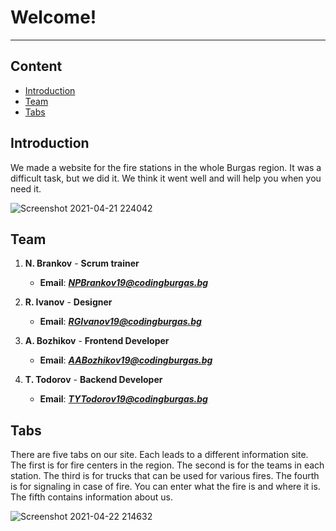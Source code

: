# Welcome!

---

## Content

+ [Introduction](#introduction)
+ [Team](#team)
+ [Tabs](#tabs)


## Introduction <a name = "introduction"></a>
We made a website for the fire stations in the whole Burgas region. It was a difficult task, but we did it. We think it went well and will help you when you need it.

![Screenshot 2021-04-21 224042](https://user-images.githubusercontent.com/63719298/115773686-482b3300-a3b9-11eb-876f-bcedb237f08d.png)

## Team	<a name = "team"></a>
1. **N. Brankov** - **Scrum trainer**	

   - **Email**: [***NPBrankov19@codingburgas.bg***](mailto:NPBrankov19@codingburgas.bg)	
   	

2. **R. Ivanov** - **Designer**	

   - **Email**: [***RGIvanov19@codingburgas.bg***](mailto:RGIvanov19@codingburgas.bg)	
   	

3. **A. Bozhikov** - **Frontend Developer**	

   - **Email**: [***AABozhikov19@codingburgas.bg***](mailto:AABozhikov19@codingburgas.bg)		

4. **T. Todorov** - **Backend Developer**	

   - **Email**: [***TYTodorov19@codingburgas.bg***](mailto:TYTodorov19@codingburgas.bg)


## Tabs <a name = "tabs"></a>
There are five tabs on our site. Each leads to a different information site. The first is for fire centers in the region. The second is for the teams in each station. The third is for trucks that can be used for various fires. The fourth is for signaling in case of fire. You can enter what the fire is and where it is. The fifth contains information about us.

![Screenshot 2021-04-22 214632](https://user-images.githubusercontent.com/63719298/115773217-b8858480-a3b8-11eb-9d74-9aaf662b5ae1.png)

